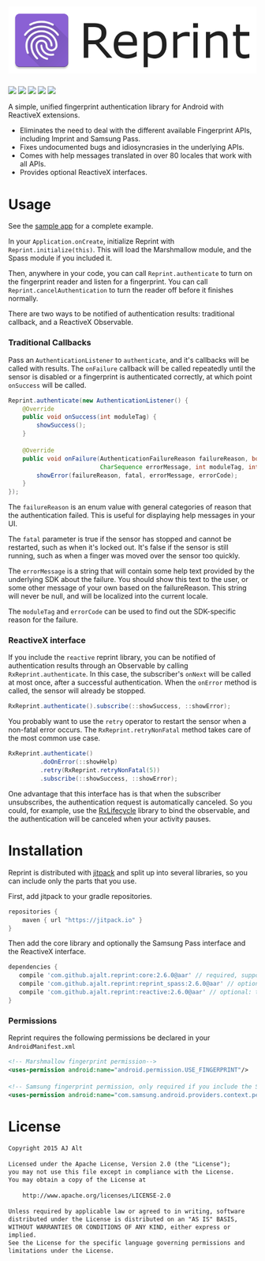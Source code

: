 <h1 align="center">
    <img src="resources/banner.png">
</h1>

[![](https://img.shields.io/github/tag/ajalt/reprint.svg?label=maven)](https://jitpack.io/#ajalt/reprint) 
[![](http://img.shields.io/:license-apache-blue.svg)](http://www.apache.org/licenses/LICENSE-2.0)
![](https://img.shields.io/badge/API-14%2B-blue.svg)
[![](https://img.shields.io/badge/javadoc-core-blue.svg)](https://jitpack.io/com/github/ajalt/reprint/core/2.6.0/javadoc/)
[![](https://img.shields.io/badge/javadoc-reactive-blue.svg)](https://jitpack.io/com/github/ajalt/reprint/reactive/2.6.0/javadoc/)

A simple, unified fingerprint authentication library for Android with
ReactiveX extensions.

* Eliminates the need to deal with the different available Fingerprint APIs, including Imprint and Samsung Pass.
* Fixes undocumented bugs and idiosyncrasies in the underlying APIs.
* Comes with help messages translated in over 80 locales that work with all APIs.
* Provides optional ReactiveX interfaces.

# Usage

See the [sample app](sample/src/main/java/com/github/ajalt/reprint/MainActivity.java) for a complete example.

In your `Application.onCreate`, initialize Reprint with
`Reprint.initialize(this)`. This will load the Marshmallow module, and the
Spass module if you included it.

Then, anywhere in your code, you can call `Reprint.authenticate` to turn on
the fingerprint reader and listen for a fingerprint. You can call
`Reprint.cancelAuthentication` to turn the reader off before it finishes
normally. 

There are two ways to be notified of authentication results: traditional
callback, and a ReactiveX Observable.

### Traditional Callbacks

Pass an `AuthenticationListener` to `authenticate`, and it's callbacks will be
called with results. The `onFailure` callback will be called repeatedly until
the sensor is disabled or a fingerprint is authenticated correctly, at which
point `onSuccess` will be called.

```java
Reprint.authenticate(new AuthenticationListener() {
    @Override
    public void onSuccess(int moduleTag) {
        showSuccess();
    }

    @Override
    public void onFailure(AuthenticationFailureReason failureReason, boolean fatal,
                          CharSequence errorMessage, int moduleTag, int errorCode) {
        showError(failureReason, fatal, errorMessage, errorCode);
    }
});
```

The `failureReason` is an enum value with general categories of reason that
the authentication failed. This is useful for displaying help messages in your
UI.

The `fatal` parameter is true if the sensor has stopped and cannot be
restarted, such as when it's locked out. It's false if the sensor is still
running, such as when a finger was moved over the sensor too quickly.

The `errorMessage` is a string that will contain some help text provided by
the underlying SDK about the failure. You should show this text to the user,
or some other message of your own based on the failureReason. This string will
never be null, and will be localized into the current locale.

The `moduleTag` and `errorCode` can be used to find out the SDK-specific
reason for the failure.

### ReactiveX interface

If you include the `reactive` reprint library, you can be notified of
authentication results through an Observable by calling
`RxReprint.authenticate`. In this case, the subscriber's `onNext` will be
called at most once, after a successful authentication. When the `onError`
method is called, the sensor will already be stopped.

```java
RxReprint.authenticate().subscribe(::showSuccess, ::showError);
```

You probably want to use the `retry` operator to restart the sensor when a
non-fatal error occurs. The `RxReprint.retryNonFatal` method takes care of the
most common use case.

```java
RxReprint.authenticate()
         .doOnError(::showHelp)
         .retry(RxReprint.retryNonFatal(5))
         .subscribe(::showSuccess, ::showError);
```

One advantage that this interface has is that when the subscriber
unsubscribes, the authentication request is automatically canceled. So you
could, for example, use the
[RxLifecycle](https://github.com/trello/RxLifecycle) library to bind the
observable, and the authentication will be canceled when your activity
pauses.

# Installation

Reprint is distributed with [jitpack](https://jitpack.io/) and split up into
several libraries, so you can include only the parts that you use.

First, add jitpack to your gradle repositories.

```groovy
repositories {
    maven { url "https://jitpack.io" }
}
```

Then add the core library and optionally the Samsung Pass interface and the
ReactiveX interface.

```groovy
dependencies {
   compile 'com.github.ajalt.reprint:core:2.6.0@aar' // required, supports marshmallow devices
   compile 'com.github.ajalt.reprint:reprint_spass:2.6.0@aar' // optional: support for pre-marshmallow Samsung devices
   compile 'com.github.ajalt.reprint:reactive:2.6.0@aar' // optional: the ReactiveX interface
}
```

### Permissions

Reprint requires the following permissions be declared in your `AndroidManifest.xml`

```xml
<!-- Marshmallow fingerprint permission-->
<uses-permission android:name="android.permission.USE_FINGERPRINT"/>

<!-- Samsung fingerprint permission, only required if you include the Spass module -->
<uses-permission android:name="com.samsung.android.providers.context.permission.WRITE_USE_APP_FEATURE_SURVEY"/>
```

# License

    Copyright 2015 AJ Alt

    Licensed under the Apache License, Version 2.0 (the "License");
    you may not use this file except in compliance with the License.
    You may obtain a copy of the License at

        http://www.apache.org/licenses/LICENSE-2.0

    Unless required by applicable law or agreed to in writing, software
    distributed under the License is distributed on an "AS IS" BASIS,
    WITHOUT WARRANTIES OR CONDITIONS OF ANY KIND, either express or implied.
    See the License for the specific language governing permissions and
    limitations under the License.
